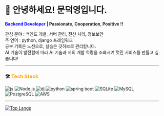 # 👋 안녕하세요! 문덕영입니다.

**<span style="color:blue"> Backend Developer </span> | Passionate, Cooperation, Positive !!**

관심 분야 : 백엔드 개발, 서버 관리, 전산 처리, 정보보안<br>
주 언어 : python, django 프레임워크<br>
공부 기록은 노션으로, 실습은 깃허브로 관리합니다.<br>
AI 기술이 발전함에 따라 AI 기술과 저의 개발 역량을 조화시켜 멋진 서비스를 만들고 싶습니다!<br>

---

### 🛠️ <span style="color:#ffa500">Tech Stack</span>
![js](https://img.shields.io/badge/JavaScript-F7DF1E?style=for-the-badge&logo=JavaScript&logoColor=white) ![Node.js](https://img.shields.io/badge/Node.js-5FA04E?style=for-the-badge&logo=Node.js&logoColor=white) ![dj](https://img.shields.io/badge/Django-092E20?style=for-the-badge&logo=Django&logoColor=white) ![python](https://img.shields.io/badge/Python-3776AB?style=for-the-badge&logo=Python&logoColor=white) ![spring boot](https://img.shields.io/badge/SpringBoot-6DB33F?style=for-the-badge&logo=SpringBoot&logoColor=white) ![SQLite](https://img.shields.io/badge/SQLite-003B57?style=for-the-badge&logo=SQLite&logoColor=white) ![MySQL](https://img.shields.io/badge/MySQL-4479A1?style=for-the-badge&logo=MySQL&logoColor=white) ![PostgreSQL](https://img.shields.io/badge/PostgreSQL-4169E1?style=for-the-badge&logo=PostgreSQL&logoColor=white) ![AWS](https://img.shields.io/badge/AWS-232F3E?style=for-the-badge&logo=AWS&logoColor=white) 

---

[![Top Langs](https://github-readme-stats.vercel.app/api/top-langs/?username=mdy3722)](https://github.com/anuraghazra/github-readme-stats)
